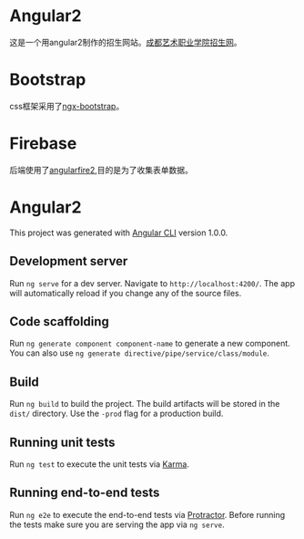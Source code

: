 # Angular2 

这是一个用angular2制作的招生网站。[成都艺术职业学院招生网](http://www.cdartprozs.com/)。

# Bootstrap

css框架采用了[ngx-bootstrap](https://github.com/valor-software/ngx-bootstrap)。

# Firebase

后端使用了[angularfire2](https://github.com/angular/angularfire2),目的是为了收集表单数据。

# Angular2

This project was generated with [Angular CLI](https://github.com/angular/angular-cli) version 1.0.0.

## Development server

Run `ng serve` for a dev server. Navigate to `http://localhost:4200/`. The app will automatically reload if you change any of the source files.

## Code scaffolding

Run `ng generate component component-name` to generate a new component. You can also use `ng generate directive/pipe/service/class/module`.

## Build

Run `ng build` to build the project. The build artifacts will be stored in the `dist/` directory. Use the `-prod` flag for a production build.

## Running unit tests

Run `ng test` to execute the unit tests via [Karma](https://karma-runner.github.io).

## Running end-to-end tests

Run `ng e2e` to execute the end-to-end tests via [Protractor](http://www.protractortest.org/).
Before running the tests make sure you are serving the app via `ng serve`.

